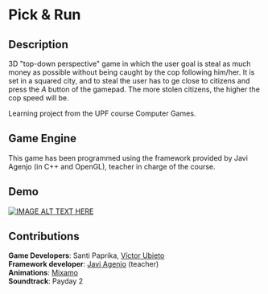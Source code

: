 # Pick & Run

## Description
3D "top-down perspective" game in which the user goal is steal as much money as possible without being caught by the cop following him/her. It is set in a squared city, and to steal the user has to ge close to citizens and press the _A_ button of the gamepad. The more stolen citizens, the higher the cop speed will be.

Learning project from the UPF course Computer Games.

## Game Engine
This game has been programmed using the framework provided by Javi Agenjo (in C++ and OpenGL), teacher in charge of the course.

## Demo
[![IMAGE ALT TEXT HERE](https://img.youtube.com/vi/HzzeGqiIEcg/0.jpg)](https://www.youtube.com/watch?v=HzzeGqiIEcg)

## Contributions
**Game Developers**: Santi Paprika, [Víctor Ubieto](https://github.com/victorubieto)  
**Framework developer**: [Javi Agenjo](https://github.com/jagenjo) (teacher)  
**Animations**: [Mixamo](https://www.mixamo.com/)    
**Soundtrack**: Payday 2    
